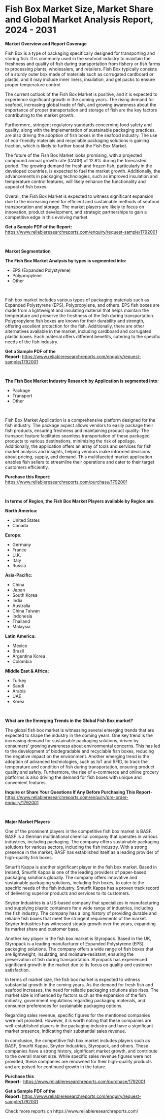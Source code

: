 <p><h1>Fish Box Market Size, Market Share and Global Market Analysis Report, 2024 - 2031</h1></p><p><strong>Market Overview and Report Coverage</strong></p>
<p><p>Fish Box is a type of packaging specifically designed for transporting and storing fish. It is commonly used in the seafood industry to maintain the freshness and quality of fish during transportation from fishery or fish farms to processing plants, wholesalers, and retailers. Fish Box typically consists of a sturdy outer box made of materials such as corrugated cardboard or plastic, and it may include inner liners, insulation, and gel packs to ensure proper temperature control.</p><p>The current outlook of the Fish Box Market is positive, and it is expected to experience significant growth in the coming years. The rising demand for seafood, increasing global trade of fish, and growing awareness about the importance of proper transportation and storage of fish are the key factors contributing to the market growth.</p><p>Furthermore, stringent regulatory standards concerning food safety and quality, along with the implementation of sustainable packaging practices, are also driving the adoption of fish boxes in the seafood industry. The use of eco-friendly materials and recyclable packaging solutions is gaining traction, which is likely to further boost the Fish Box Market.</p><p>The future of the Fish Box Market looks promising, with a projected compound annual growth rate (CAGR) of 12.8% during the forecasted period. The growing demand for fresh and frozen fish, particularly in the developed countries, is expected to fuel the market growth. Additionally, the advancements in packaging technologies, such as improved insulation and temperature control features, will likely enhance the functionality and appeal of fish boxes.</p><p>Overall, the Fish Box Market is expected to witness significant expansion due to the increasing need for efficient and sustainable methods of seafood transportation and storage. The market players are likely to focus on innovation, product development, and strategic partnerships to gain a competitive edge in this evolving market.</p></p>
<p><strong>Get a Sample PDF of the Report:</strong> <a href="https://www.reliableresearchreports.com/enquiry/request-sample/1792001">https://www.reliableresearchreports.com/enquiry/request-sample/1792001</a></p>
<p>&nbsp;</p>
<p><strong>Market Segmentation</strong></p>
<p><strong>The Fish Box Market Analysis by types is segmented into:</strong></p>
<p><ul><li>EPS (Expanded Polystyrene)</li><li>Polypropylene</li><li>Other</li></ul></p>
<p>&nbsp;</p>
<p><p>Fish box market includes various types of packaging materials such as Expanded Polystyrene (EPS), Polypropylene, and others. EPS fish boxes are made from a lightweight and insulating material that helps maintain the temperature and preserve the freshness of the fish during transportation. Polypropylene fish boxes are known for their durability and strength, offering excellent protection for the fish. Additionally, there are other alternatives available in the market, including cardboard and corrugated plastic boxes. Each material offers different benefits, catering to the specific needs of the fish industry.</p></p>
<p><strong>Get a Sample PDF of the Report:</strong>&nbsp;<a href="https://www.reliableresearchreports.com/enquiry/request-sample/1792001">https://www.reliableresearchreports.com/enquiry/request-sample/1792001</a></p>
<p>&nbsp;</p>
<p><strong>The Fish Box Market Industry Research by Application is segmented into:</strong></p>
<p><ul><li>Package</li><li>Transport</li><li>Other</li></ul></p>
<p>&nbsp;</p>
<p><p>Fish Box Market Application is a comprehensive platform designed for the fish industry. The package aspect allows vendors to easily package their fish products, ensuring freshness and maintaining product quality. The transport feature facilitates seamless transportation of these packaged products to various destinations, minimizing the risk of spoilage. Additionally, the application offers an array of tools and services for fish market analysis and insights, helping vendors make informed decisions about pricing, supply, and demand. This multifaceted market application enables fish sellers to streamline their operations and cater to their target customers efficiently.</p></p>
<p><strong>Purchase this Report:</strong>&nbsp; <a href="https://www.reliableresearchreports.com/purchase/1792001">https://www.reliableresearchreports.com/purchase/1792001</a></p>
<p>&nbsp;</p>
<p><strong>In terms of Region, the Fish Box Market Players available by Region are:</strong></p>
<p>
    <p> <strong> North America: </strong>
        <ul>
            <li>United States</li>
            <li>Canada</li>
        </ul>
        </p> 
    <p> <strong> Europe: </strong>
        <ul>
            <li>Germany</li>
            <li>France</li>
            <li>U.K.</li>
            <li>Italy</li>
            <li>Russia</li>
        </ul>
        </p> 
    <p> <strong> Asia-Pacific: </strong>
        <ul>
            <li>China</li>
            <li>Japan</li>
            <li>South Korea</li>
            <li>India</li>
            <li>Australia</li>
            <li>China Taiwan</li>
            <li>Indonesia</li>
            <li>Thailand</li>
            <li>Malaysia</li>
        </ul>
        </p> 
    <p> <strong> Latin America: </strong>
        <ul>
            <li>Mexico</li>
            <li>Brazil</li>
            <li>Argentina Korea</li>
            <li>Colombia</li>
        </ul>
        </p> 
    <p> <strong> Middle East & Africa: </strong>
        <ul>
            <li>Turkey</li>
            <li>Saudi</li>
            <li>Arabia</li>
            <li>UAE</li>
            <li>Korea</li>
        </ul>
    </p>
    </p>
<p>&nbsp;</p>
<p><strong>What are the Emerging Trends in the Global Fish Box market?</strong></p>
<p><p>The global fish box market is witnessing several emerging trends that are expected to shape the industry in the coming years. One key trend is the increasing demand for sustainable packaging solutions, driven by consumers' growing awareness about environmental concerns. This has led to the development of biodegradable and recyclable fish boxes, reducing the negative impact on the environment. Another emerging trend is the adoption of advanced technologies, such as IoT and RFID, to track the temperature and condition of fish during transportation, ensuring product quality and safety. Furthermore, the rise of e-commerce and online grocery platforms is also driving the demand for fish boxes with unique and convenient features.</p></p>
<p><strong>Inquire or Share Your Questions If Any Before Purchasing This Report</strong>- <a href="https://www.reliableresearchreports.com/enquiry/pre-order-enquiry/1792001">https://www.reliableresearchreports.com/enquiry/pre-order-enquiry/1792001</a></p>
<p>&nbsp;</p>
<p><strong>Major Market Players</strong></p>
<p><p>One of the prominent players in the competitive fish box market is BASF. BASF is a German multinational chemical company that operates in various industries, including packaging. The company offers sustainable packaging solutions for various sectors, including the fish industry. With a strong presence in the market, BASF has established itself as a leading provider of high-quality fish boxes. </p><p>Smurfit Kappa is another significant player in the fish box market. Based in Ireland, Smurfit Kappa is one of the leading providers of paper-based packaging solutions globally. The company offers innovative and sustainable packaging solutions, including fish boxes, to cater to the specific needs of the fish industry. Smurfit Kappa has a proven track record of delivering superior products and services to its customers.</p><p>Snyder Industries is a US-based company that specializes in manufacturing and supplying plastic containers for a wide range of industries, including the fish industry. The company has a long history of providing durable and reliable fish boxes that meet the stringent requirements of the market. Snyder Industries has witnessed steady growth over the years, expanding its market share and customer base.</p><p>Another key player in the fish box market is Styropack. Based in the UK, Styropack is a leading manufacturer of Expanded Polystyrene (EPS) packaging solutions. The company offers a wide range of fish boxes that are lightweight, insulating, and moisture-resistant, ensuring the preservation of fish during transportation. Styropack has experienced significant growth in the market due to its focus on quality and customer satisfaction.</p><p>In terms of market size, the fish box market is expected to witness substantial growth in the coming years. As the demand for fresh fish and seafood increases, the need for reliable packaging solutions also rises. The market size is influenced by factors such as the expansion of the fish industry, government regulations regarding packaging materials, and consumer preferences for sustainable packaging options.</p><p>Regarding sales revenue, specific figures for the mentioned companies were not provided. However, it is worth noting that these companies are well-established players in the packaging industry and have a significant market presence, indicating their substantial sales revenue.</p><p>In conclusion, the competitive fish box market includes players such as BASF, Smurfit Kappa, Snyder Industries, Styropack, and others. These companies have a strong history, significant market growth, and contribute to the overall market size. While specific sales revenue figures were not provided, these companies are renowned for their high-quality products and are poised for continued growth in the future.</p></p>
<p><strong>Purchase this Report:</strong>&nbsp;&nbsp;<a href="https://www.reliableresearchreports.com/purchase/1792001">https://www.reliableresearchreports.com/purchase/1792001</a></p>
<p></p>
<p><strong>Get a Sample PDF of the Report:</strong>&nbsp;<a href="https://www.reliableresearchreports.com/enquiry/request-sample/1792001">https://www.reliableresearchreports.com/enquiry/request-sample/1792001</a></p>
<p>Check more reports on https://www.reliableresearchreports.com/</p>